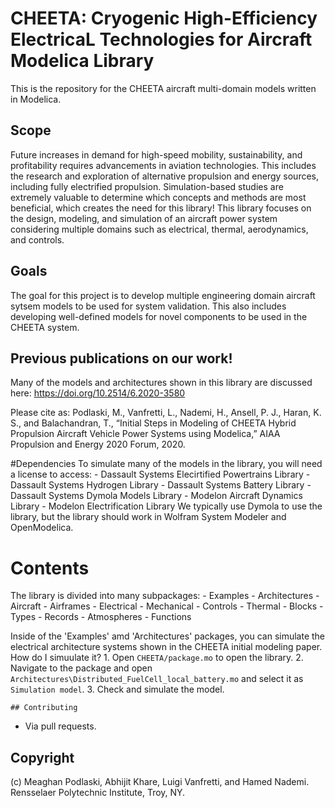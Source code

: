 # CHEETA: Cryogenic High-Efficiency ElectricaL Technologies for Aircraft Modelica Library
This is the repository for the CHEETA aircraft multi-domain models written in Modelica. 
## Scope 
Future increases in demand for high-speed mobility, sustainability, and profitability requires advancements in aviation technologies. This includes the research and exploration of alternative propulsion and energy sources, including fully electrified propulsion. Simulation-based studies are extremely valuable to determine which concepts and methods are most beneficial, which creates the need for this library! This library focuses on the design, modeling, and simulation of an aircraft power system considering multiple domains such as electrical, thermal, aerodynamics, and controls. 

## Goals
The goal for this project is to develop multiple engineering domain aircraft sytsem models to be used for system validation. This also includes developing well-defined models for novel components to be used in the CHEETA system.

## Previous publications on our work!
Many of the models and architectures shown in this library are discussed here: https://doi.org/10.2514/6.2020-3580

Please cite as: Podlaski, M., Vanfretti, L., Nademi, H., Ansell, P. J., Haran, K. S., and Balachandran, T., “Initial Steps in Modeling of CHEETA Hybrid Propulsion Aircraft Vehicle Power Systems using Modelica,” AIAA Propulsion and Energy 2020 Forum, 2020.

#Dependencies
To simulate many of the models in the library, you will need a license to access:
    - Dassault Systems Elecirtified Powertrains Library
    - Dassault Systems Hydrogen Library
    - Dassault Systems Battery Library
    - Dassault Systems Dymola Models Library 
    - Modelon Aircraft Dynamics Library
    - Modelon Electrification Library
We typically use Dymola to use the library, but the library should work in Wolfram System Modeler and OpenModelica.

# Contents
The library is divided into many subpackages:
    - Examples
    - Architectures
    - Aircraft
        - Airframes
        - Electrical
        - Mechanical
        - Controls
        - Thermal
    - Blocks
    - Types
    - Records
    - Atmospheres
    - Functions

Inside of the 'Examples' amd 'Architectures' packages, you can simulate the electrical architecture systems shown in the CHEETA initial modeling paper. How do I simuulate it?
    1. Open ``CHEETA/package.mo`` to open the library.
    2. Navigate to the package and open ``Architectures\Distributed_FuelCell_local_battery.mo`` and select it as ``Simulation model``.
    3. Check and simulate the model.
    
    ## Contributing
- Via pull requests.

## Copyright
(c) Meaghan Podlaski, Abhijit Khare, Luigi Vanfretti, and Hamed Nademi. Rensselaer Polytechnic Institute, Troy, NY.

    
